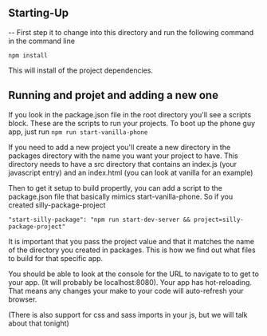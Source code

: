 ## Starting-Up 

-- First step it to change into this directory and run the following command in the command line

`npm install`

This will install of the project dependencies.

## Running and projet and adding a new one

If you look in the package.json file in the root directory you'll see a scripts
block. These are the scripts to run your projects. To boot up the phone guy app, just run `npm run start-vanilla-phone`

If you need to add a new project you'll create a new directory in the packages directory with the name you want your project to have. This directory
needs to have a src directory that contains an index.js (your javascript entry) and an index.html (you can look at vanilla for an example)

Then to get it setup to build propertly, you can add a script to the package.json file that basically mimics start-vanilla-phone. So if you created silly-package-project

`"start-silly-package": "npm run start-dev-server && project=silly-package-project"`

It is important that you pass the project value and that it matches the name of the directory you created in packages. This is how we find out what files to build for that specific app.

You should be able to look at the console for the URL to navigate to to get to your app. (It will probably be localhost:8080). Your app has hot-reloading. That means any changes your make to your code will auto-refresh your browser.

(There is also support for css and sass imports in your js, but we will talk about that tonight)
